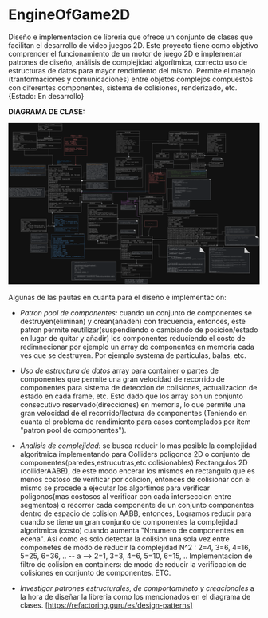 # EngineOfGame2D
Diseño e implementacion de libreria que ofrece un conjunto de clases que facilitan el desarrollo de video juegos 2D. Este proyecto tiene como objetivo comprender el funcionamiento de un motor de juego 2D e implementar patrones de diseño, análisis de complejidad algorítmica, correcto uso de estructuras de datos para mayor rendimiento del mismo. Permite el manejo (tranformaciones y comunicaciones) entre objetos complejos compuestos con diferentes componentes, sistema de colisiones, renderizado, etc.  {Estado: En desarrollo} 

**DIAGRAMA DE CLASE:**

![Alt text](DC-Engine.png)

Algunas de las pautas en cuanta para el diseño e implementacion:
- *Patron pool de componentes:* cuando un conjunto de componentes se destruyen(eliminan) y crean(añaden) con frecuencia, entonces, este patron permite reutilizar(suspendiendo o cambiando de posicion/estado en lugar de quitar y añadir) los componentes reduciendo el costo de redimnecionar por ejemplo un array de componentes en memoria cada ves que se destruyen. Por ejemplo systema de particulas, balas, etc.
  
- *Uso de estructura de datos* array para container o partes de componentes que permite una gran velocidad de recorrido de componentes para sistema de deteccion de colisiones, actualizacion de estado en cada frame, etc. Esto dado que los array son un conjunto consecutivo reservado(direcciones) en memoria, lo que permite una gran velocidad de el recorrido/lectura de componentes (Teniendo en cuanta el problema de rendimiento para casos contemplados por item "patron pool de componentes").
  
- *Analisis de complejidad:* se busca reducir lo mas posible la complejidad algoritmica implementando para Colliders poligonos 2D o conjunto de componentes(paredes,estrucutras,etc colisionables) Rectangulos 2D (colliderAABB), de este modo encerar los mismos en rectangulo que es menos costoso de verificar por colicion, entonces de colisionar con el mismo se procede a ejecutar los algortimos para verificar poligonos(mas costosos al verificar con cada interseccion entre segmentos) o recorrer cada componente de un conjunto componentes dentro de espacio de colision AABB, entonces, Logramos reducir para cuando se tiene un gran conjunto de componentes la complejidad algoritmica (costo) cuando aumenta "N:numero de componentes en ecena". 
Asi como es solo detectar la colision una sola vez entre componetes de modo de reducir la complejidad N^2 : 2=4, 3=6, 4=16, 5=25, 6=36, .. -- a --> 2=1, 3=3, 4=6, 5=10, 6=15, ..
Implementacion de filtro de colision en containers: de modo de reducir la verificacion de colisiones en conjunto de componentes. ETC.

- *Investigar patrones estructurales, de comportamineto y creacionales* a la hora de diseñar la libreria como los mencionados en el diagrama de clases. [https://refactoring.guru/es/design-patterns]
